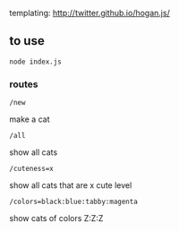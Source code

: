 
templating:
http://twitter.github.io/hogan.js/


## to use 

`node index.js`

### routes

`/new`

make a cat


`/all`

show all cats

`/cuteness=x`

show all cats that are x cute level

`/colors=black:blue:tabby:magenta`

show cats of colors Z:Z:Z




